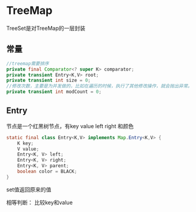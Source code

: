 # TreeMap

TreeSet是对TreeMap的一层封装

##  常量

```java
//treemap需要排序
private final Comparator<? super K> comparator;
private transient Entry<K,V> root;
private transient int size = 0;
//修改次数，主要是为并发做的，比如在遍历的时候，执行了其他修改操作，就会抛出异常。
private transient int modCount = 0;
```

## Entry

节点是一个红黑树节点，有key value left right 和颜色

```java
static final class Entry<K,V> implements Map.Entry<K,V> {
    K key;
    V value;
    Entry<K, V> left;
    Entry<K, V> right;
    Entry<K, V> parent;
    boolean color = BLACK;
}
```

set值返回原来的值  

相等判断：
比较key和value





































